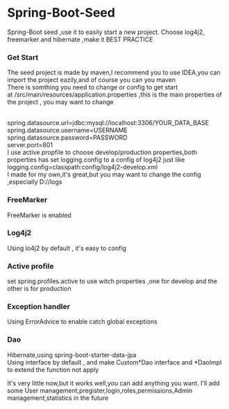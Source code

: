 # Spring-Boot-Seed
Spring-Boot seed ,use it to easily start a new project. Choose log4j2, freemarker and hibernate ,make it BEST PRACTICE

### Get Start
   The seed project is made by maven,I recommend you to use IDEA,you can import the project eazily,and of course you can you maven
</br>   There is somthing you need to change or config to get start
</br>   at /src/main/resources/application.properties ,this is the main properties of the project , you may want to change

</br>spring.datasource.url=jdbc:mysql://localhost:3306/YOUR_DATA_BASE 
</br>spring.datasource.username=USERNAME
</br>spring.datasource.password=PASSWORD
</br>server.port=801
</br>
   I use active propfile to choose develop/production properties,both properties has set logging.config to a config of log4j2 just like
    logging.config=classpath:config/log4j2-develop.xml
</br>
   I made for my own,it's great,but you may want to change the config ,especially 
    <Property name="LOG_HOME">D://logs</Property>



### FreeMarker
FreeMarker is enabled

### Log4j2
Using lo4j2 by default , it's easy to config

### Active profile
set spring.profiles.active to use witch properties ,one for develop and the other is for production

### Exception handler
Using ErrorAdvice to enable catch global exceptions

### Dao
Hibernate,using spring-boot-starter-data-jpa
</br>Using interface by default , and make Custom*Dao interface and *DaoImpl to extend the function not apply

    
It's very little now,but it works well,you can add anything you want.
I'll add some User management,pregister,login,roles,permissions,Admin management,statistics in the future 
